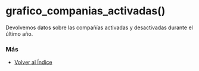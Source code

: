 # grafico_companias_activadas()

Devolvemos datos sobre las compañías activadas y desactivadas durante el último año. 

### Más

  * [Volver al Índice](./index.md)
